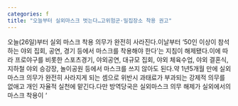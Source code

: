 ```yaml
---
categories: f
title: "오늘부터 실외마스크 벗는다…고위험군·밀집장소 착용 권고"
---
```

오늘(26일)부터 실외 마스크 착용 의무가 완전히 사라진다.이날부터 ‘50인 이상이 참석하는 야외 집회, 공연, 경기 등에서 마스크를 착용해야 한다’는 지침이 해제됐다.이에 따라 프로야구를 비롯한 스포츠경기, 야외공연, 대규모 집회, 야외 체육수업, 야외 결혼식, 지하철 야외 승강장, 놀이공원 등에서 마스크를 쓰지 않아도 된다.약 1년5개월 만에 실외 마스크 의무가 완전히 사라지게 되는 셈으로 위반시 과태료가 부과되는 강제적 의무를 없애고 개인 자율적 실천에 맡긴다.다만 방역당국은 실외마스크 의무 해제가 실외에서의 마스크 착용이 ‘